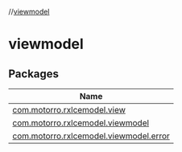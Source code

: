 //[viewmodel](index.md)

# viewmodel

## Packages

| Name |
|---|
| [com.motorro.rxlcemodel.view](viewmodel/com.motorro.rxlcemodel.view/index.md) |
| [com.motorro.rxlcemodel.viewmodel](viewmodel/com.motorro.rxlcemodel.viewmodel/index.md) |
| [com.motorro.rxlcemodel.viewmodel.error](viewmodel/com.motorro.rxlcemodel.viewmodel.error/index.md) |

